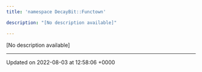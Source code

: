 ```yaml
---
title: 'namespace DecayBit::Functown'

description: "[No description available]"

---
```







[No description available]






-------------------------------

Updated on 2022-08-03 at 12:58:06 +0000